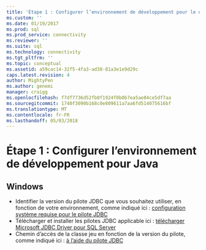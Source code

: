 ```yaml
---
title: 'Étape 1 : Configurer l’environnement de développement pour le développement de Java | Documents Microsoft'
ms.custom: ''
ms.date: 01/19/2017
ms.prod: sql
ms.prod_service: connectivity
ms.reviewer: ''
ms.suite: sql
ms.technology: connectivity
ms.tgt_pltfrm: ''
ms.topic: conceptual
ms.assetid: a59cac14-32f5-4fa3-ad38-81a3e1e9d29c
caps.latest.revision: 4
author: MightyPen
ms.author: genemi
manager: craigg
ms.openlocfilehash: f7df7736d52fb0f1924f0b0b7ea5ae84ce5df7aa
ms.sourcegitcommit: 1740f3090b168c0e809611a7aa6fd514075616bf
ms.translationtype: MT
ms.contentlocale: fr-FR
ms.lasthandoff: 05/03/2018
---
```

# <a name="step-1-configure-development-environment-for-java-development"></a>Étape 1 : Configurer l’environnement de développement pour Java
  
## <a name="windows"></a>Windows  
  
* Identifier la version du pilote JDBC que vous souhaitez utiliser, en fonction de votre environnement, comme indiqué ici : [configuration système requise pour le pilote JDBC](../../connect/jdbc/system-requirements-for-the-jdbc-driver.md)  
* Télécharger et installer les pilotes JDBC applicable ici : [télécharger Microsoft JDBC Driver pour SQL Server](../../connect/jdbc/download-microsoft-jdbc-driver-for-sql-server.md)  
* Chemin d’accès de la classe jeu en fonction de la version du pilote, comme indiqué ici : [à l’aide du pilote JDBC](../../connect/jdbc/using-the-jdbc-driver.md)
